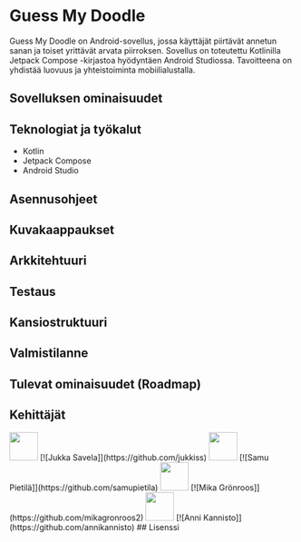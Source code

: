 # Guess My Doodle

Guess My Doodle on Android-sovellus, jossa käyttäjät piirtävät annetun sanan ja toiset yrittävät arvata piirroksen. Sovellus on toteutettu Kotlinilla Jetpack Compose -kirjastoa hyödyntäen Android Studiossa. Tavoitteena on yhdistää luovuus ja yhteistoiminta mobiilialustalla.

## Sovelluksen ominaisuudet

## Teknologiat ja työkalut

- Kotlin
- Jetpack Compose
- Android Studio

## Asennusohjeet

## Kuvakaappaukset

## Arkkitehtuuri

## Testaus

## Kansiostruktuuri

## Valmistilanne

## Tulevat ominaisuudet (Roadmap)

## Kehittäjät
<img src="https://github.com/jukkiss.png" width="50" height="50">
[![Jukka Savela]](https://github.com/jukkiss)
<img src="https://github.com/samupietila.png" width="50" height="50">
[![Samu Pietilä]](https://github.com/samupietila)
<img src="https://github.com/mikagronroos2.png" width="50" height="50">
[![Mika Grönroos]](https://github.com/mikagronroos2)
<img src="https://github.com/annikannisto.png" width="50" height="50">
[![Anni Kannisto]](https://github.com/annikannisto)
## Lisenssi



